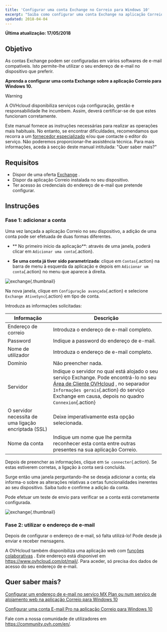 ```yaml
---
title: 'Configurar uma conta Exchange no Correio para Windows 10'
excerpt: "Saiba como configurar uma conta Exchange na aplicação Correio para Windows 10"
updated: 2018-04-04
---
```


**Última atualização: 17/05/2018**

## Objetivo

As contas Exchange podem ser configuradas em vários softwares de e-mail compatíveis. Isto permite-lhe utilizar o seu endereço de e-mail no dispositivo que preferir.

**Aprenda a configurar uma conta Exchange sobre a aplicação Correio para Windows 10.**


> [!warning]
>
> A OVHcloud disponibiliza serviços cuja configuração, gestão e responsabilidade lhe incumbem. Assim, deverá certificar-se de que estes funcionam corretamente.
> 
> Este manual fornece as instruções necessárias para realizar as operações mais habituais. No entanto, se encontrar dificuldades, recomendamos que recorra a um [fornecedor especializado](https://partner.ovhcloud.com/pt/) e/ou que contacte o editor do serviço. Não poderemos proporcionar-lhe assistência técnica. Para mais informações, aceda à secção deste manual intitulada: "Quer saber mais?"
> 

## Requisitos

- Dispor de uma oferta [Exchange](https://www.ovhcloud.com/pt/emails/) .
- Dispor da aplicação Correio instalada no seu dispositivo.
- Ter acesso às credenciais do endereço de e-mail que pretende configurar.

## Instruções

### Fase 1: adicionar a conta

Uma vez lançada a aplicação Correio no seu dispositivo, a adição de uma conta pode ser efetuada de duas formas diferentes.

- ** No primeiro início da aplicação**: através de uma janela, poderá clicar em `Adicionar uma conta`{.action}.

- **Se uma conta já tiver sido parametrizada**: clique em `Contas`{.action} na barra de menu à esquerda da aplicação e depois em `Adicionar um conta`{.action} no menu que aparece à direita.

![exchange](images/configuration-mail-windows-step1.png){.thumbnail}

Na nova janela, clique em `Configuração avançada`{.action} e selecione `Exchange AtiveSync`{.action} em tipo de conta.

Introduza as informações solicitadas:

|Informação| Descrição|
|---|---|
|Endereço de correio | Introduza o endereço de e-mail completo.|
|Password | Indique a password do endereço de e-mail.|
|Nome de utilizador | Introduza o endereço de e-mail completo.|
|Domínio | Não preencher nada.|
|Servidor | Indique o servidor no qual está alojado o seu serviço Exchange. Pode encontrá-lo no seu [Área de Cliente OVHcloud](https://www.ovh.com/auth/?action=gotomanager&from=https://www.ovh.pt/&ovhSubsidiary=pt) , no separador `Informações gerais`{.action} do serviço Exchange em causa, depois no quadro `Connexion`{.action}|
|O servidor necessita de uma ligação encriptada (SSL) | Deixe imperativamente esta opção selecionada.|
|Nome da conta | Indique um nome que lhe permita reconhecer esta conta entre outras presentes na sua aplicação Correio.|

Depois de preencher as informações, clique em `Se connecter`{.action}. Se estas estiverem corretas, a ligação à conta será concluída.

Surge então uma janela perguntando-lhe se deseja adicionar a conta; ela informa-o sobre as alterações relativas a certas funcionalidades inerentes ao seu dispositivo. Saiba tudo e confirme a adição da conta.

Pode efetuar um teste de envio para verificar se a conta está corretamente configurada.

![exchange](images/configuration-mail-windows-exchange-step2.png){.thumbnail}

### Fase 2: utilizar o endereço de e-mail

Depois de configurar o endereço de e-mail, só falta utilizá-lo! Pode desde já enviar e receber mensagens.

A OVHcloud também disponibiliza uma aplicação web com [funções colaborativas](https://www.ovhcloud.com/pt/emails/) . Este endereço está disponível em <https://www.ovhcloud.com/pt/mail/>. Para aceder, só precisa dos dados de acesso do seu endereço de e-mail.

## Quer saber mais?

[Configurar um endereço de e-mail no serviço MX Plan ou num serviço de alojamento web na aplicação Correio para Windows 10](/pages/web/emails/how_to_configure_windows_10) 

[Configurar uma conta E-mail Pro na aplicação Correio para Windows 10](/pages/web/emails-pro/how_to_configure_windows_10) 

Fale com a nossa comunidade de utilizadores em <https://community.ovh.com/en/>.